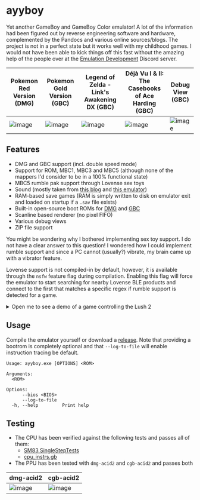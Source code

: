 # ayyboy
Yet another GameBoy and GameBoy Color emulator! A lot of the information had been figured out by reverse engineering software and hardware, complemented by the Pandocs and various online sources/blogs.
The project is not in a perfect state but it works well with my childhood games. I would not have been able to kick things off this fast without the amazing help of the people over at the [Emulation Development](https://discord.com/invite/dkmJAes) Discord server.

| Pokemon Red Version (DMG)                                                                 | Pokemon Gold Version (GBC)                                                                | Legend of Zelda - Link's Awakening DX (GBC)                                               | Déjà Vu I & II: The Casebooks of Ace Harding (GBC)                                        | Debug View (GBC)                                                                          |
| ----------------------------------------------------------------------------------------- | ----------------------------------------------------------------------------------------- | ----------------------------------------------------------------------------------------- | ----------------------------------------------------------------------------------------- | ----------------------------------------------------------------------------------------- |
| ![image](https://github.com/user-attachments/assets/a5213d9e-3bb1-40b6-a951-3e42c957c94a) | ![image](https://github.com/user-attachments/assets/fce23396-8d24-448e-97f8-98adbce90413) | ![image](https://github.com/user-attachments/assets/d569944f-17d1-462b-bcdd-39ac0ab6512e) | ![image](https://github.com/user-attachments/assets/7b0cefa6-1f1d-47ba-b80b-0c47901948fd) | ![image](https://github.com/user-attachments/assets/eded7e68-e5a8-4f30-ba2d-1e85f76fc211) |

## Features
* DMG and GBC support (incl. double speed mode)
* Support for ROM, MBC1, MBC3 and MBC5 (although none of the mappers I'd consider to be in a 100% functional state)
* MBC5 rumble pak support through Lovense sex toys
* Sound (mostly taken from [this blog](https://nightshade256.github.io/2021/03/27/gb-sound-emulation.html) and [this emulator](https://github.com/NightShade256/Argentum))
* RAM-based save games (RAM is simply written to disk on emulator exit and loaded on startup if a `.sav` file exists)
* Built-in open-source boot ROMs for [DMG](https://github.com/Hacktix/Bootix) and [GBC](https://github.com/LIJI32/SameBoy/tree/master/BootROMs)
* Scanline based renderer (no pixel FIFO)
* Various debug views
* ZIP file support

You might be wondering why I bothered implementing sex toy support. I do not have a clear answer to this question! I wondered how I could implement rumble support and since a PC cannot (usually?) vibrate, my brain came up with a vibrator feature.  

Lovense support is not compiled-in by default, however, it is available through the `nsfw` feature flag during compilation. Enabling this flag will force the emulator to start searching for nearby Lovense BLE products and connect to the first that matches a specific regex if rumble support is detected for a game.  

<details>
<summary>Open me to see a demo of a game controlling the Lush 2</summary>  
 
https://github.com/user-attachments/assets/eb051257-8fdc-421d-9159-86bf55ab8cbe

</details>

## Usage
Compile the emulator yourself or download a [release](https://github.com/ioncodes/ayyboy/releases). Note that providing a bootrom is completely optional and that `--log-to-file` will enable instruction tracing be default.

```
Usage: ayyboy.exe [OPTIONS] <ROM>

Arguments:
  <ROM>

Options:
      --bios <BIOS>
      --log-to-file
  -h, --help         Print help
```

## Testing
* The CPU has been verified against the following tests and passes all of them:
  * [SM83 SingleStepTests](https://github.com/SingleStepTests/sm83)
  * [cpu_instrs.gb](https://github.com/retrio/gb-test-roms)
* The PPU has been tested with `dmg-acid2` and `cgb-acid2` and passes both

| dmg-acid2                                                                                 | cgb-acid2                                                                                 |
| ----------------------------------------------------------------------------------------- | ----------------------------------------------------------------------------------------- |
| ![image](https://github.com/user-attachments/assets/67b6e026-df09-4b0a-acf7-9111cfea16c1) | ![image](https://github.com/user-attachments/assets/cc325d90-628a-4207-b8b4-72625d6ff195) |
